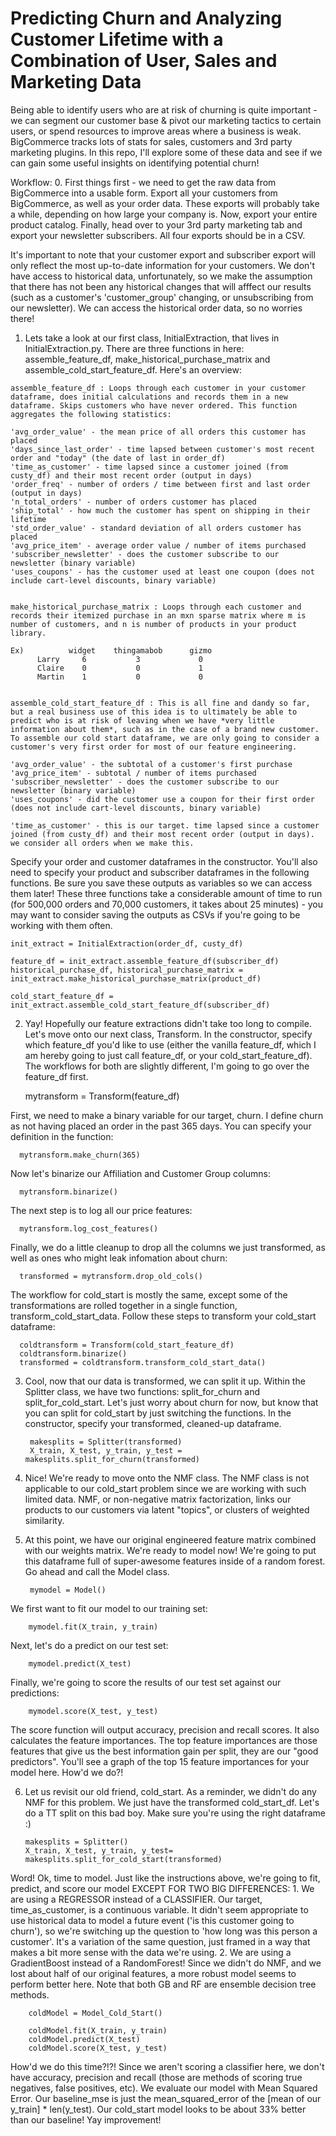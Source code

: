 # Predicting Churn and Analyzing Customer Lifetime with a Combination of User, Sales and Marketing Data

Being able to identify users who are at risk of churning is quite important - we can segment our customer base & pivot our marketing tactics to certain users, or spend resources to improve areas where a business is weak. BigCommerce tracks lots of stats for sales, customers and 3rd party marketing plugins. In this repo, I'll explore some of these data and see if we can gain some useful insights on identifying potential churn!

Workflow:
  0. First things first - we need to get the raw data from BigCommerce into a usable form. Export all your customers from BigCommerce, as well as your order data. These exports will probably take a while, depending on how large your company is. Now, export your entire product catalog. Finally, head over to your 3rd party marketing tab and export your newsletter subscribers. All four exports should be in a CSV.
  
  It's important to note that your customer export and subscriber export will only reflect the most up-to-date information for your customers. We don't have access to historical data, unfortunately, so we make the assumption that there has not been any historical changes that will afffect our results (such as a customer's 'customer_group' changing, or unsubscribing from our newsletter). We can access the historical order data, so no worries there! 
  
  1. Lets take a look at our first class, InitialExtraction, that lives in InitialExtraction.py. There are three functions in here: assemble_feature_df, make_historical_purchase_matrix and assemble_cold_start_feature_df. Here's an overview:
  
    assemble_feature_df : Loops through each customer in your customer dataframe, does initial calculations and records them in a new dataframe. Skips customers who have never ordered. This function aggregates the following statistics:
    
    'avg_order_value' - the mean price of all orders this customer has placed
    'days_since_last_order' - time lapsed between customer's most recent order and "today" (the date of last in order_df)
    'time_as_customer' - time lapsed since a customer joined (from custy_df) and their most recent order (output in days)
    'order_freq' - number of orders / time between first and last order (output in days)
    'n_total_orders' - number of orders customer has placed
    'ship_total' - how much the customer has spent on shipping in their lifetime
    'std_order_value' - standard deviation of all orders customer has placed
    'avg_price_item' - average order value / number of items purchased
    'subscriber_newsletter' - does the customer subscribe to our newsletter (binary variable)
    'uses_coupons' - has the customer used at least one coupon (does not include cart-level discounts, binary variable)
    
    
    make_historical_purchase_matrix : Loops through each customer and records their itemized purchase in an mxn sparse matrix where m is number of customers, and n is number of products in your product library. 
    
    Ex)          widget    thingamabob      gizmo
          Larry     6           3             0
          Claire    0           0             1
          Martin    1           0             0
    
    
    assemble_cold_start_feature_df : This is all fine and dandy so far, but a real business use of this idea is to ultimately be able to predict who is at risk of leaving when we have *very little information about them*, such as in the case of a brand new customer. To assemble our cold start dataframe, we are only going to consider a customer's very first order for most of our feature engineering. 
    
    'avg_order_value' - the subtotal of a customer's first purchase
    'avg_price_item' - subtotal / number of items purchased
    'subscriber_newsletter' - does the customer subscribe to our newsletter (binary variable)
    'uses_coupons' - did the customer use a coupon for their first order (does not include cart-level discounts, binary variable)
    
    'time_as_customer' - this is our target. time lapsed since a customer joined (from custy_df) and their most recent order (output in days). we consider all orders when we make this.
    
Specify your order and customer dataframes in the constructor. You'll also need to specify your product and subscriber dataframes in the following functions. Be sure you save these outputs as variables so we can access them later! These three functions take a considerable amount of time to run (for 500,000 orders and 70,000 customers, it takes about 25 minutes) - you may want to consider saving the outputs as CSVs if you're going to be working with them often.  

    init_extract = InitialExtraction(order_df, custy_df)

    feature_df = init_extract.assemble_feature_df(subscriber_df)
    historical_purchase_df, historical_purchase_matrix = init_extract.make_historical_purchase_matrix(product_df)
    
    cold_start_feature_df = init_extract.assemble_cold_start_feature_df(subscriber_df)
                                                   
  2. Yay! Hopefully our feature extractions didn't take too long to compile. Let's move onto our next class, Transform. 
  In the constructor, specify which feature_df you'd like to use (either the vanilla feature_df, which I am hereby going to just call feature_df, or your cold_start_feature_df). The workflows for both are slightly different, I'm going to go over the feature_df first. 
  
      mytransform = Transform(feature_df)
      
First, we need to make a binary variable for our target, churn. I define churn as not having placed an order in the past 365 days. You can specify your definition in the function:

      mytransform.make_churn(365)

Now let's binarize our Affiliation and Customer Group columns:
      
      mytransform.binarize()
      
The next step is to log all our price features:

      mytransform.log_cost_features()
      
Finally, we do a little cleanup to drop all the columns we just transformed, as well as ones who might leak infomation about churn: 

      transformed = mytransform.drop_old_cols()
  
The workflow for cold_start is mostly the same, except some of the transformations are rolled together in a single function, transform_cold_start_data. Follow these steps to transform your cold_start dataframe:

      coldtransform = Transform(cold_start_feature_df)
      coldtransform.binarize()
      transformed = coldtransform.transform_cold_start_data()
      
3. Cool, now that our data is transformed, we can split it up. Within the Splitter class, we have two functions: split_for_churn and split_for_cold_start. Let's just worry about churn for now, but know that you can split for cold_start by just switching the functions. In the constructor, specify your transformed, cleaned-up dataframe. 

        makesplits = Splitter(transformed)
        X_train, X_test, y_train, y_test = makesplits.split_for_churn(transformed)
      
4. Nice! We're ready to move onto the NMF class. The NMF class is not applicable to our cold_start problem since we are working with such limited data. NMF, or non-negative matrix factorization, links our products to our customers via latent "topics", or clusters of weighted similarity. 
 
5. At this point, we have our original engineered feature matrix combined with our weights matrix. We're ready to model now! We're going to put this dataframe full of super-awesome features inside of a random forest. Go ahead and call the Model class.

        mymodel = Model()

We first want to fit our model to our training set:

        mymodel.fit(X_train, y_train)
        
Next, let's do a predict on our test set:    
    
        mymodel.predict(X_test)
 
Finally, we're going to score the results of our test set against our predictions:

        mymodel.score(X_test, y_test)
 
The score function will output accuracy, precision and recall scores. It also calculates the feature importances. The top feature importances are those features that give us the best information gain per split, they are our "good predictors". You'll see a graph of the top 15 feature importances for your model here. How'd we do?!

6. Let us revisit our old friend, cold_start. 
As a reminder, we didn't do any NMF for this problem. We just have the transformed cold_start_df. Let's do a TT split on this bad boy. Make sure you're using the right dataframe :)

       makesplits = Splitter()
       X_train, X_test, y_train, y_test= makesplits.split_for_cold_start(transformed)
       
Word! Ok, time to model. Just like the instructions above, we're going to fit, predict, and score our model EXCEPT FOR TWO BIG DIFFERENCES:
        1. We are using a REGRESSOR instead of a CLASSIFIER. Our target, time_as_customer, is a continuous variable. It didn't seem appropriate to use historical data to model a future event ('is this customer going to churn'), so we're switching up the question to 'how long was this person a customer'. It's a variation of the same question, just framed in a way that makes a bit more sense with the data we're using. 
        2. We are using a GradientBoost instead of a RandomForest! Since we didn't do NMF, and we lost about half of our original features, a more robust model seems to perform better here. Note that both GB and RF are ensemble decision tree methods. 
        
        coldModel = Model_Cold_Start()
        
        coldModel.fit(X_train, y_train)
        coldModel.predict(X_test)
        coldModel.score(X_test, y_test)
        
How'd we do this time?!?! Since we aren't scoring a classifier here, we don't have accuracy, precision and recall (those are methods of scoring true negatives, false positives, etc). We evaluate our model with Mean Squared Error. Our baseline_mse is just the mean_squared_error of the [mean of our y_train] * len(y_test). Our cold_start model looks to be about 33% better than our baseline! Yay improvement! 
      
      
